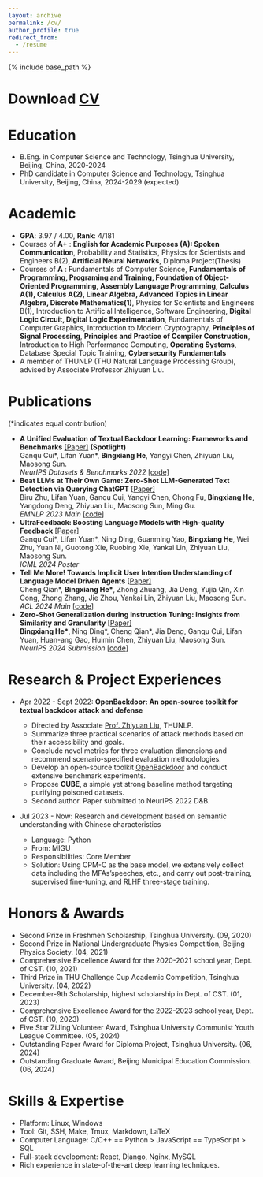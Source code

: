 ```yaml
---
layout: archive
permalink: /cv/
author_profile: true
redirect_from:
  - /resume
---
```


{% include base_path %}

# Download [CV](http://hbx-hbx.github.io/files/CV__English_.pdf)

Education
======

* B.Eng. in Computer Science and Technology, Tsinghua University, Beijing, China, 2020-2024
* PhD candidate in Computer Science and Technology, Tsinghua University, Beijing, China, 2024-2029 (expected)

Academic
======

* **GPA**: 3.97 / 4.00, **Rank**: 4/181
* Courses of **A+** : **English for Academic Purposes (A): Spoken Communication**, Probability and Statistics, Physics for Scientists and Engineers B(2), **Artificial Neural Networks**, Diploma Project(Thesis)
* Courses of **A** : Fundamentals of Computer Science, **Fundamentals of Programming, Programing and Training, Foundation of Object-Oriented Programming, Assembly Language Programming, Calculus A(1), Calculus A(2), Linear Algebra, Advanced Topics in Linear Algebra, Discrete Mathematics(1)**, Physics for Scientists and Engineers B(1), Introduction to Artificial Intelligence, Software Engineering, **Digital Logic Circuit, Digital Logic Experimentation**, Fundamentals of Computer Graphics, Introduction to Modern Cryptography, **Principles of Signal Processing**, **Principles and Practice of Compiler Construction**, Introduction to High Performance Computing, **Operating Systems**, Database Special Topic Training, **Cybersecurity Fundamentals**
* A member of THUNLP (THU Natural Language Processing Group), advised by Associate Professor Zhiyuan Liu.

Publications
======

(*indicates equal contribution)

- **A Unified Evaluation of Textual Backdoor Learning: Frameworks and Benchmarks** [[Paper]](https://arxiv.org/abs/2206.08514)  **(Spotlight)**<br>
  Ganqu Cui\*, Lifan Yuan\*, **Bingxiang He**, Yangyi Chen, Zhiyuan Liu, Maosong Sun.<br>
  *NeurIPS Datasets & Benchmarks 2022* [[code]](https://github.com/thunlp/OpenBackdoor)
- **Beat LLMs at Their Own Game: Zero-Shot LLM-Generated Text Detection via Querying ChatGPT** [[Paper\]](https://aclanthology.org/2023.emnlp-main.463)<br>
  Biru Zhu, Lifan Yuan, Ganqu Cui, Yangyi Chen, Chong Fu, **Bingxiang He**, Yangdong Deng, Zhiyuan Liu, Maosong Sun, Ming Gu.<br>
  *EMNLP 2023 Main* [[code](https://github.com/thunlp/LLM-generated-text-detection)]
- **UltraFeedback: Boosting Language Models with High-quality Feedback** [[Paper\]](https://arxiv.org/abs/2310.01377)<br>
  Ganqu Cui\*, Lifan Yuan\*, Ning Ding, Guanming Yao, **Bingxiang He**, Wei Zhu, Yuan Ni, Guotong Xie, Ruobing Xie, Yankai Lin, Zhiyuan Liu, Maosong Sun.<br>
  *ICML 2024 Poster*
- **Tell Me More! Towards Implicit User Intention Understanding of Language Model Driven Agents** [[Paper\]](https://arxiv.org/abs/2402.09205)<br>
  Cheng Qian\*, **Bingxiang He\***, Zhong Zhuang, Jia Deng, Yujia Qin, Xin Cong, Zhong Zhang, Jie Zhou, Yankai Lin, Zhiyuan Liu, Maosong Sun.<br>
  *ACL 2024 Main* [[code](https://github.com/HBX-hbx/Mistral-Interact)]
- **Zero-Shot Generalization during Instruction Tuning: Insights from Similarity and Granularity** [[Paper\]](https://arxiv.org/abs/2406.11721)<br>
  **Bingxiang He\***, Ning Ding\*, Cheng Qian\*, Jia Deng, Ganqu Cui, Lifan Yuan, Huan-ang Gao, Huimin Chen, Zhiyuan Liu, Maosong Sun.<br>
  *NeurIPS 2024 Submission* [[code](https://github.com/HBX-hbx/dynamics_of_zero-shot_generalization)]

# Research & Project Experiences

+ Apr 2022 - Sept 2022: **OpenBackdoor: An open-source toolkit for textual backdoor attack and defense**
  + Directed by Associate [Prof. Zhiyuan Liu](http://nlp.csai.tsinghua.edu.cn/~lzy/), THUNLP.
  + Summarize three practical scenarios of attack methods based on their accessibility and goals.
  + Conclude novel metrics for three evaluation dimensions and recommend scenario-specified evaluation methodologies.
  + Develop an open-source toolkit [OpenBackdoor](https://github.com/thunlp/OpenBackdoor) and conduct extensive benchmark experiments.
  + Propose **CUBE**, a simple yet strong baseline method targeting purifying poisoned datasets.
  + Second author. Paper submitted to NeurIPS 2022 D&B.
  
+ Jul 2023 - Now: Research and development based on semantic understanding with Chinese characteristics
  + Language: Python
  + From: MIGU
  + Responsibilities: Core Member
  + Solution: Using CPM-C as the base model, we extensively collect data including the MFAs’speeches, etc., and carry out post-training, supervised fine-tuning, and RLHF three-stage training.


<!-- Publications
======
  <ul>{% for post in site.publications %}
    {% include archive-single-cv.html %}
  {% endfor %}</ul>

Talks
======
  <ul>{% for post in site.talks %}
    {% include archive-single-talk-cv.html %}
  {% endfor %}</ul>

Teaching
======
  <ul>{% for post in site.teaching %}
    {% include archive-single-cv.html %}
  {% endfor %}</ul> -->

Honors & Awards
======

* Second Prize in Freshmen Scholarship, Tsinghua University. (09, 2020)
* Second Prize in National Undergraduate Physics Competition, Beijing Physics Society. (04, 2021)
* Comprehensive Excellence Award for the 2020-2021 school year, Dept. of CST. (10, 2021)
* Third Prize in THU Challenge Cup Academic Competition, Tsinghua University. (04, 2022)
* December-9th Scholarship, highest scholarship in Dept. of CST. (01, 2023)
* Comprehensive Excellence Award for the 2022-2023 school year, Dept. of CST. (10, 2023)
* Five Star ZiJing Volunteer Award, Tsinghua University Communist Youth League Committee. (05, 2024)
* Outstanding Paper Award for Diploma Project, Tsinghua University. (06, 2024)
* Outstanding Graduate Award, Beijing Municipal Education Commission. (06, 2024)

Skills & Expertise 
======

* Platform: Linux, Windows
* Tool: Git, SSH, Make, Tmux, Markdown, LaTeX
* Computer Language: C/C++ == Python > JavaScript == TypeScript > SQL
* Full-stack development: React, Django, Nginx, MySQL
* Rich experience in state-of-the-art deep learning techniques.
